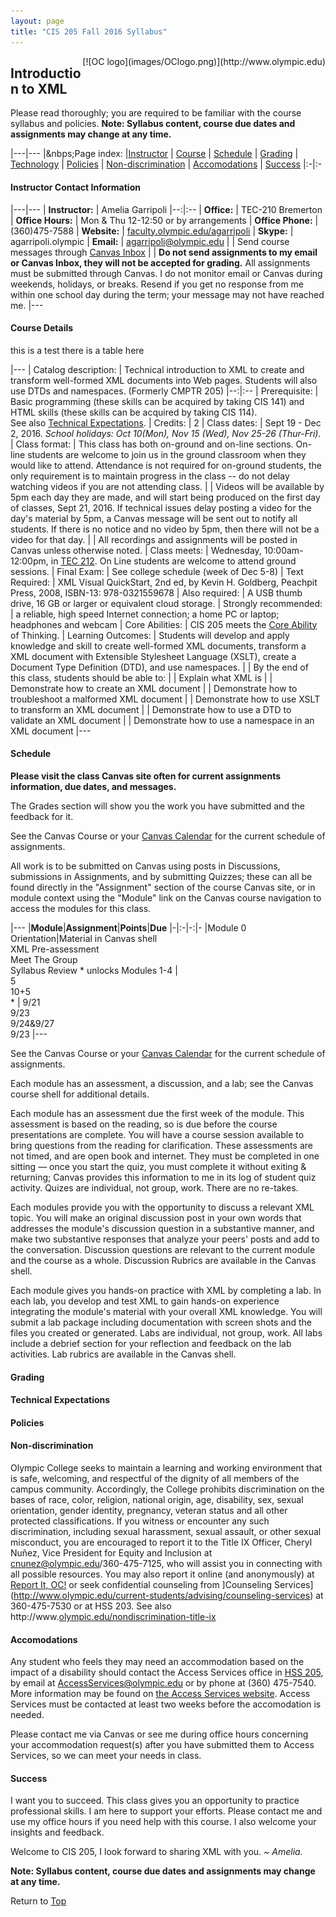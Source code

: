 ```yaml
---
layout: page
title: "CIS 205 Fall 2016 Syllabus"
---
```


<span style="float:right;">
[![OC logo](images/OClogo.png)](http://www.olympic.edu)
</span>

## Introduction to XML

<i class="fa fa-bullhorn"></i> Please read thoroughly; you are required to be familiar with the course syllabus and policies. **Note: Syllabus content, course due dates and assignments may change at any time.**

|---|---
|<i class="fa fa-bars"></i>&nbps;Page&nbsp;index: |[Instructor](#instructor) \| [Course](#course) \|  [Schedule](#schedule) \| [Grading](#grading) \| [Technology](#expectations) \| [Policies](#policies) \| [Non-discrimination](#non-discrimination) \| [Accomodations](#accomodations) \| [Success](#success)
|:-|:-

#### <i class="fa fa-comment-o" id="instructor"></i> Instructor Contact Information

|---|---
| **Instructor:** | Amelia Garripoli
|--:|:--
| **Office:** | TEC-210 Bremerton
| **Office&nbsp;Hours:** | Mon & Thu 12-12:50 or by arrangements 
| **Office&nbsp;Phone:** | (360)475-7588
| **Website:** | [faculty.olympic.edu/agarripoli](http://faculty.olympic.edu/agarripoli)
| **Skype:** | agarripoli.olympic
| **Email:** | agarripoli@olympic.edu
| | Send course messages through [Canvas Inbox](https://olympic.instructure.com/conversations?)
| | **Do not send assignments to my email or Canvas Inbox, they will not be accepted for grading.** All assignments must be submitted through Canvas. I do not monitor email or Canvas during weekends, holidays, or breaks. Resend if you get no response from me within one school day during the term; your message may not have reached me.
|---

#### <i class="fa fa-graduation-cap" id="course"></i> Course Details

this is a test there is a table here

|---
| Catalog description: | Technical introduction to XML to create and transform well-formed XML documents into Web pages. Students will also use DTDs and namespaces. (Formerly CMPTR 205)
|--:|:--
| Prerequisite: | Basic programming (these skills can be acquired by taking CIS 141) and HTML skills (these skills can be acquired by taking CIS 114).<br>See also [Technical Expectations](#expectations).
| Credits: | 2
| Class dates: | Sept 19 - Dec 2, 2016. *School holidays: Oct 10(Mon), Nov 15 (Wed), Nov 25-26 (Thur-Fri).*
| Class format: | This class has both on-ground and on-line sections. On-line students are welcome to join us in the ground classroom when they would like to attend. Attendance is not required for on-ground students, the only requirement is to maintain progress in the class -- do not delay watching videos if you are not attending class.
| | Videos will be available by 5pm each day they are made, and will start being produced on the first day of classes, Sept 21, 2016. If technical issues delay posting a video for the day's material by 5pm, a Canvas message will be sent out to notify all students. If there is no notice and no video by 5pm, then there will not be a video for that day.
| | All recordings and assignments will be posted in Canvas unless otherwise noted.
| Class meets: | Wednesday, 10:00am-12:00pm, in [TEC 212](http://apps.olympic.edu/CampusMap/?b=TEC).
On Line students are welcome to attend ground sessions.
| Final Exam: | See college schedule (week of Dec 5-8)
| <a id="TextRequired"></a>Text Required: | XML Visual QuickStart, 2nd ed, by Kevin H. Goldberg, Peachpit Press, 2008, ISBN-13: 978-0321559678
| Also required: | A USB thumb drive, 16 GB or larger or equivalent cloud storage.
| Strongly recommended: | a reliable, high speed Internet connection; a home PC or laptop; headphones and webcam
| Core Abilities: | CIS 205 meets the [Core Ability](http://www.olympic.edu/Students/DegreesCertificates/coreAbilities.htm) of Thinking.
| Learning Outcomes: | Students will develop and apply knowledge and skill to create well-formed XML documents, transform a XML document with Extensible Stylesheet Language (XSLT), create a Document Type Definition (DTD), and use namespaces. 
| | By the end of this class, students should be able to:
| | <i class="bloom2"></i> Explain what XML is
| | <i class="bloom4"></i> Demonstrate how to create an XML document
| | <i class="bloom5"></i> Demonstrate how to troubleshoot a malformed XML document
| | <i class="bloom4"></i> Demonstrate how to use XSLT to transform an XML document
| | <i class="bloom4"></i> Demonstrate how to use a DTD to validate an XML document
| | <i class="bloom4"></i> Demonstrate how to use a namespace in an XML document
|---

#### <i class="fa fa-calendar" id="schedule"></i> Schedule

**Please visit the class Canvas site often for current assignments information, due dates, and messages.**

The Grades section will show you the work you have submitted and the feedback for it.

See the Canvas Course or your [Canvas Calendar](https://olympic.instructure.com/calendar) for the current schedule of assignments.

All work is to be submitted on Canvas using posts in Discussions, 
submissions in Assignments, and by submitting Quizzes; 
these can all be found directly in the "Assignment" 
section of the course Canvas site, or in module 
context using the "Module" link on the Canvas 
course navigation to access the modules for this class.

<div class="tabbords">

|---
|**Module**|**Assignment**|**Points**|**Due**
|-|:-|-:|-
|Module 0 Orientation|Material in Canvas shell<br>XML Pre-assessment<br>Meet The Group<br>Syllabus Review * unlocks Modules 1-4 | <br>5<br>10+5<br>* | 9/21<br>9/23<br>9/24&amp;9/27<br>9/23
|---

<!--
</tr>
<tr>
<td rowspan="4" valign="top">Module 1 Creating an XML Document</td><td>
				Textbook Intro and Ch. 1</td><td class="ralign"></td><td>04/11</td>
				</tr><tr><td>Module 1 Assessment</td><td class="ralign">25</td><td>04/16</td>
				</tr><tr><td>Lab 1: DDoS Attack Data</td><td class="ralign">50</td><td>04/22</td>
				</tr><tr><td>Discussion post &amp; responses</td><td class="ralign">10+10</td><td>04/23&amp;04/26</td>
</tr>
<tr>
<td rowspan="4" valign="top">Module 2 Using XSLT to create HTML from XML</td><td>
				Textbook Ch. 2-4</td><td class="ralign"></td><td>05/02</td>
				</tr><tr><td>Module 2 Assessment</td><td class="ralign">25</td><td>05/07</td>
				</tr><tr><td>Lab 2: DDoS Attack Table</td><td class="ralign">50</td><td>05/13</td>
				</tr><tr><td>Discussion post &amp; responses</td><td class="ralign">10+10</td><td>05/14&amp;05/17</td>
</tr>
<tr>
<td rowspan="4" valign="top">Module 3 Creating a DTD to validate XML</td><td>
				Textbook Ch. 6-8</td><td class="ralign"></td><td>05/16</td>
				</tr><tr><td>Module 3 Assessment</td><td class="ralign">25</td><td>05/21</td>
				</tr><tr><td>Lab 3: Attack Data DTD</td><td class="ralign">50</td><td>05/27</td>
				</tr><tr><td>Discussion post &amp; responses</td><td class="ralign">10+10</td><td>05/28&amp;05/31</td>
</tr>
<tr>
<td rowspan="5" valign="top">Module 4 Using Namespaces in XML<br>

<small>This module spans two holidays, Nov. 17 and Nov. 26,<br />
so although it appears longer, it is also a 2-week module</small>
</td><td>
				Textbook Ch. 12 &amp; parts of Ch. 13</td><td class="ralign"></td><td>05/30</td>
				</tr><tr><td>Module 4 Assessment</td><td class="ralign">25</td><td>06/04</td>
				</tr><tr><td>Lab 4 Namespaces in XML, DTD, and XSLT</td><td class="ralign">50</td><td>06/10</td>
				</tr><tr><td>Discussion post &amp; responses</td><td class="ralign">10+10</td><td>06/11&amp;06/14</td>
            </tr><tr><td>Instructor Take-Away</td><td class="ralign">e.c.</td><td>06/13</td>
</tr>
<tr>
<td valign="top">Last lecture day of the term</td><td>Last day late work is accepted for grading</td><td></td><td>06/13</td>
</tr>
<tr><td valign="top">Total points</td><td></td><td class="ralign">400</td><td></td>
</tr>
</tbody></table>
-->
</div>

<p>See the Canvas Course or your <a href="https://olympic.instructure.com/calendar" target="_new">Canvas Calendar</a> for the current schedule of assignments.</p>

Each module has an assessment, a discussion, and a lab; see the Canvas course shell for additional details. 

Each module has an assessment due the first week of the module. This 
assessment is based on the reading, so is due before the course 
presentations are complete. You will have a course session available to 
bring questions from the reading for clarification. These assessments 
are not timed, and are open book and internet. They must be completed in
 one sitting — once you start the quiz, you must complete it without 
exiting &amp; returning; Canvas provides this information to me in its 
log of student quiz activity. Quizes are individual, not group, work. 
There are no re-takes.
</p><p>Each modules provide you with the opportunity to discuss a 
relevant XML topic. You will make an original discussion post in your 
own words that addresses the module's discussion question in a 
substantive manner, and make two substantive responses that analyze your
 peers' posts and add to the conversation.
Discussion questions are relevant to the current module and the course 
as a whole. Discussion Rubrics are available in the Canvas shell.</p>
<p>Each module gives you hands-on practice with XML by completing a lab.
 In each lab,  you develop and test XML to gain hands-on experience 
integrating the module's material with your overall XML knowledge. You 
will submit a lab package including documentation with screen shots and 
the files you created or generated. Labs are individual, not group, 
work. All labs include a debrief section for your reflection and 
feedback on the lab activities. Lab rubrics are available in the Canvas 
shell.</p>

#### Grading

#### Technical Expectations

#### Policies

#### <i class="fa fa-spock" id="non-discrimination"></i> Non-discrimination

Olympic College seeks to maintain a learning and working environment that 
is safe, welcoming, and respectful of the dignity of all members of the 
campus community.  Accordingly, the College prohibits discrimination on the 
bases of race, color, religion, national origin, age, disability, sex, sexual 
orientation, gender identity, pregnancy, veteran status and all other protected 
classifications.  If you witness or encounter any such discrimination, including 
sexual harassment, sexual assault, or other sexual misconduct, you are encouraged 
to report it to the Title IX Officer, Cheryl Nuñez, Vice President for Equity and 
Inclusion at cnunez@olympic.edu/360-475-7125, 
who will assist you in connecting with all possible 
resources.  You may also report it online (and anonymously) at 
[Report It, OC!](https://publicdocs.maxient.com/incidentreport.php?OlympicCollege)
or seek confidential counseling from 
]Counseling Services](http://www.olympic.edu/current-students/advising/counseling-services)
at 360-475-7530 or at HSS 203.  See also 
http://www.[olympic.edu/nondiscrimination-title-ix](http://www.olympic.edu/nondiscrimination-title-ix)

#### <i class="fa fa-globe" id="accomodations"></i> Accomodations

Any student who feels they may need an accommodation based on the impact of a
disability should contact the Access Services office in 
[HSS 205](http://apps.olympic.edu/CampusMap/?b=HSS), 
by email at [AccessServices@olympic.edu](mailto:AccessServices@olympic.edu) 
or by phone at (360) 475-7540. More information may be found on 
[the Access Services website](http://www.olympic.edu/AccessServices). 
Access Services must be contacted at least two weeks before the accomodation is needed.

Please contact me via Canvas or see me during office hours concerning your accommodation request(s)
after you have submitted them to Access Services,
so we can meet your needs in class.

#### <i class="fa fa-rocket" id="success"></i> Success

I want you to succeed. This class gives you an opportunity to practice professional
skills. I am here to support your efforts.
Please contact me and use my office hours if you need help with this course.
I also welcome your insights and feedback. 

Welcome to CIS 205, I look forward to sharing XML with you. *\~ Amelia.*

<i class="fa fa-exclamation-triangle"></i> **Note: Syllabus content, course due dates and assignments may change at any time.**

Return to [Top](#cis-205-introduction-to-xml)


